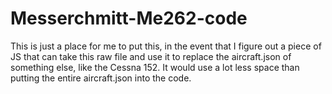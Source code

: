 # Messerchmitt-Me262-code

This is just a place for me to put this, in the event that I figure out a piece of JS that can take this raw file and use it to replace the aircraft.json of something else, like the Cessna 152. It would use a lot less space than putting the entire aircraft.json into the code.
